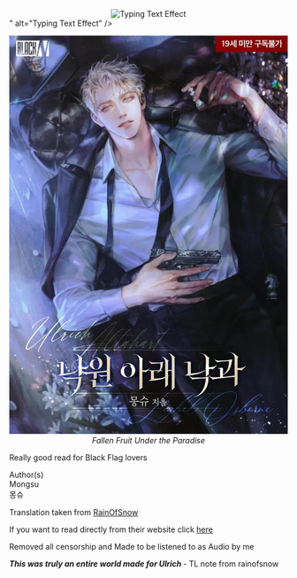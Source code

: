 <div align="center">
<!--
Font: Merriweather (Elegant Serif)
Color: #E5E4E2 (Platinum/Pale Silver)
Size: 28px
-->
<img src="https://readme-typing-svg.herokuapp.com?font=Merriweather&size=28&pause=500&color=E5E4E2&center=true&width=600&lines=Fallen+Fruit+under+the+paradise" alt="Typing Text Effect" />
</div>" alt="Typing Text Effect" />

<p align="center">
  <img src="./assets/fallenfruit.jpeg" alt="Fallen Fruit" style="max-width:100%;height:auto;" />
  <br>
  <em>Fallen Fruit Under the Paradise</em>
</p>

Really good read for Black Flag lovers

Author(s)
<br>
Mongsu<br>
몽슈


Translation taken from [RainOfSnow](https://rainofsnow.com/)

If you want to read directly from their website click [here](https://rainofsnow.com/the-fallen-fruit-under-the-paradise/)


Removed all censorship and Made to be listened to as Audio by me


<i> <b> This was truly an entire world made for Ulrich </b> </i>- TL note from rainofsnow

